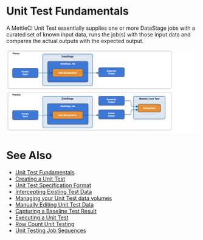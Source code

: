 # Unit Test Fundamentals

A MettleCI Unit Test essentially supplies one or more DataStage jobs with a curated set of known input data, runs the job(s) with those input data and compares the actual outputs with the expected output.

![](./attachments/Unt%20Test%20Fundamentals.png)

# See Also

*   [Unit Test Fundamentals](./unit-test-fundamentals.md)
*   [Creating a Unit Test](../automated-unit-testing/creating-a-unit-test.md)
*   [Unit Test Specification Format](../automated-unit-testing/unit-test-specification-format.md)
*   [Intercepting Existing Test Data](../automated-unit-testing/intercepting-existing-test-data.md)
*   [Managing your Unit Test data volumes](../automated-unit-testing/managing-your-unit-test-data-volumes.md)
*   [Manually Editing Unit Test Data](../automated-unit-testing/manually-editing-unit-test-data.md)
*   [Capturing a Baseline Test Result](../automated-unit-testing/capturing-a-baseline-test-result.md)
*   [Executing a Unit Test](../automated-unit-testing/executing-a-unit-test.md)
*   [Row Count Unit Testing](../automated-unit-testing/row-count-unit-testing.md)
*   [Unit Testing Job Sequences](../automated-unit-testing/unit-testing-job-sequences.md)